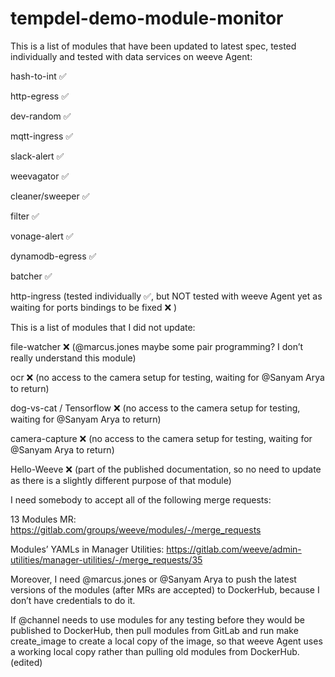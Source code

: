 # tempdel-demo-module-monitor

This is a list of modules that have been updated to latest spec, tested individually and tested with data services on weeve Agent:

hash-to-int :white_check_mark:

http-egress :white_check_mark:

dev-random :white_check_mark:

mqtt-ingress :white_check_mark:

slack-alert :white_check_mark:

weevagator :white_check_mark:

cleaner/sweeper :white_check_mark:

filter :white_check_mark:

vonage-alert :white_check_mark:

dynamodb-egress :white_check_mark:

batcher :white_check_mark:

http-ingress (tested individually  :white_check_mark:, but NOT tested with weeve Agent yet as waiting for ports bindings to be fixed :x: )

This is a list of modules that I did not update:

file-watcher :x: (@marcus.jones maybe some pair programming? I don’t really understand this module)

ocr :x: (no access to the camera setup for testing, waiting for @Sanyam Arya to return)

dog-vs-cat / Tensorflow :x: (no access to the camera setup for testing, waiting for @Sanyam Arya to return)

camera-capture :x: (no access to the camera setup for testing, waiting for @Sanyam Arya to return)

Hello-Weeve :x: (part of the published documentation, so no need to update as there is a slightly different purpose of that module)

I need somebody to accept all of the following merge requests:

13 Modules MR: https://gitlab.com/groups/weeve/modules/-/merge_requests

Modules’ YAMLs in Manager Utilities: https://gitlab.com/weeve/admin-utilities/manager-utilities/-/merge_requests/35

Moreover, I need @marcus.jones or @Sanyam Arya to push the latest versions of the modules (after MRs are accepted) to DockerHub, because I don’t have credentials 
to do it.

If @channel needs to use modules for any testing before they would be published to DockerHub, then pull modules from GitLab and run make create_image to create a 
local copy of the image, so that weeve Agent uses a working local copy rather than pulling old modules from DockerHub. (edited) 



